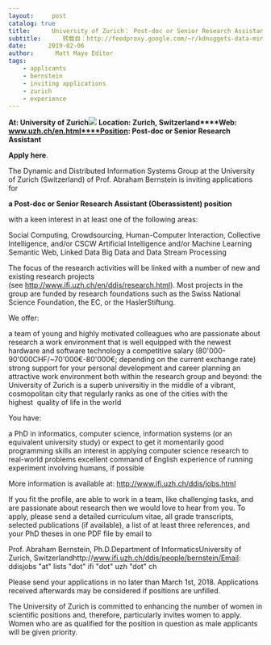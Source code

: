 ```yaml
---
layout:     post
catalog: true
title:      University of Zurich： Post-doc or Senior Research Assistant [Zurich, Switzerland]
subtitle:      转载自：http://feedproxy.google.com/~r/kdnuggets-data-mining-analytics/~3/ra12HhMSlZA/02-06-university-of-zurich-post-doc-senior-research-assistant.html
date:      2019-02-06
author:      Matt Mayo Editor
tags:
    - applicants
    - bernstein
    - inviting applications
    - zurich
    - experience
---
```


**At: University of Zurich**![](http://feedproxy.google.com/jimg/uzh-logo.jpg)
**Location: Zurich, Switzerland****Web: www.uzh.ch/en.html****Position: Post-doc or Senior Research Assistant**

**Apply here**.

The Dynamic and Distributed Information Systems Group at the University of Zurich (Switzerland) of Prof. Abraham Bernstein is inviting applications for

**a Post-doc or Senior Research Assistant (Oberassistent) position**

with a keen interest in at least one of the following areas:

Social Computing, Crowdsourcing, Human-Computer Interaction, Collective Intelligence, and/or CSCW
Artificial Intelligence and/or Machine Learning
Semantic Web, Linked Data
Big Data and Data Stream Processing

The focus of the research activities will be linked with a number of new and existing research projects (see http://www.ifi.uzh.ch/en/ddis/research.html). Most projects in the group are funded by research foundations such as the Swiss National Science Foundation, the EC, or the HaslerStiftung.

We offer:

a team of young and highly motivated colleagues who are passionate about research
a work environment that is well equipped with the newest hardware and software technology
a competitive salary (80'000-90'000CHF/~70'000€-80'000€; depending on the current exchange rate)
strong support for your personal development and career planning
an attractive work environment both within the research group and beyond: the University of Zurich is a superb universitiy in the middle of a vibrant, cosmopolitan city that regularly ranks as one of the cities with the highest  quality of life in the world

You have:

a PhD in informatics, computer science, information systems (or an equivalent university study) or expect to get it momentarily
good programming skills
an interest in applying computer science research to real-world problems
excellent command of English
experience of running experiment involving humans, if possible

More information is available at: http://www.ifi.uzh.ch/ddis/jobs.html

If you fit the profile, are able to work in a team, like challenging tasks, and are passionate about research then we would love to hear from you. To apply, please send a detailed curriculum vitae, all grade transcripts, selected publications (if available), a list of at least three references, and your PhD theses in one PDF file by email to

Prof. Abraham Bernstein, Ph.D.Department of InformaticsUniversity of Zurich, Switzerlandhttp://www.ifi.uzh.ch/ddis/people/bernstein/Email: ddisjobs "at" lists "dot" ifi "dot" uzh "dot" ch

Please send your applications in no later than March 1st, 2018. Applications received afterwards may be considered if positions are unfilled.

The University of Zurich is committed to enhancing the number of women in scientific positions and, therefore, particularly invites women to apply. Women who are as qualified for the position in question as male applicants will be given priority.
